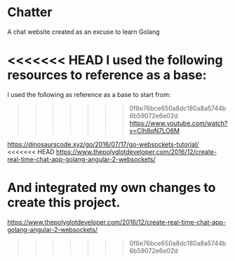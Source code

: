 # Chatter
A chat website created as an excuse to learn Golang

<<<<<<< HEAD
I used the following resources to reference as a base:
=======
I used the following as reference as a base to start from:

>>>>>>> 0f8e76bce650a8dc180a8a5744b6b59072e6e02d
https://www.youtube.com/watch?v=CIh8qN7LO8M

https://dinosaurscode.xyz/go/2016/07/17/go-websockets-tutorial/
<<<<<<< HEAD
https://www.thepolyglotdeveloper.com/2016/12/create-real-time-chat-app-golang-angular-2-websockets/

And integrated my own changes to create this project.
=======

https://www.thepolyglotdeveloper.com/2016/12/create-real-time-chat-app-golang-angular-2-websockets/
>>>>>>> 0f8e76bce650a8dc180a8a5744b6b59072e6e02d
